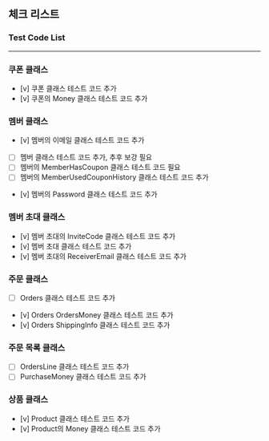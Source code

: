 ## 체크 리스트

### Test Code List
<hr>

### 쿠폰 클래스
- [v] 쿠폰 클래스 테스트 코드 추가
- [v] 쿠폰의 Money 클래스 테스트 코드 추가

### 멤버 클래스
- [v] 멤버의 이메일 클래스 테스트 코드 추가
- [ ] 멤버 클래스 테스트 코드 추가, 추후 보강 필요
- [ ] 멤버의 MemberHasCoupon 클래스 테스트 코드 필요
- [ ] 멤버의 MemberUsedCouponHistory 클래스 테스트 코드 추가
- [v] 멤버의 Password 클래스 테스트 코드 추가

### 멤버 초대 클래스
- [v] 멤버 초대의 InviteCode 클래스 테스트 코드 추가
- [v] 멤버 초대 클래스 테스트 코드 추가
- [v] 멤버 초대의 ReceiverEmail 클래스 테스트 코드 추가

### 주문 클래스
- [ ] Orders 클래스 테스트 코드 추가
- [v] Orders OrdersMoney 클래스 테스트 코드 추가
- [v] Orders ShippingInfo 클래스 테스트 코드 추가

### 주문 목록 클래스
- [ ] OrdersLine 클래스 테스트 코드 추가
- [ ] PurchaseMoney 클래스 테스트 코드 추가

### 상품 클래스
- [v] Product 클래스 테스트 코드 추가
- [v] Product의 Money 클래스 테스트 코드 추가
